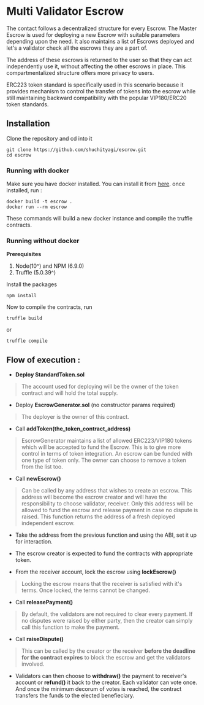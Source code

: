 # Multi Validator Escrow

The contact follows a decentralized structure for every Escrow. The Master Escrow is used for deploying a new Escrow with suitable parameters depending upon the need. It also maintains a list of Escrows deployed and let's a validator check all the escrows they are a part of.

The address of these escrows is returned to the user so that they can act independently use it, without affecting the other escrows in place. This compartmentalized structure offers more privacy to users.

ERC223 token standard is specifically used in this scenario because it provides mechanism to control the transfer of tokens into the escrow while still maintaining backward compatibility with the popular VIP180/ERC20 token standards.

## Installation
Clone the repository and cd into it
```
git clone https://github.com/shuchityagi/escrow.git
cd escrow
```
### Running with docker

Make sure you have docker installed. You can install it from [here](https://docs.docker.com/).
once installed, run :
```
docker build -t escrow .
docker run --rm escrow
```
These commands will build a new docker instance and compile the truffle contracts.

### Running without docker

**Prerequisites**
1. Node(10^) and NPM (6.9.0)
2. Truffle (5.0.39^)

Install the packages
```
npm install
```
Now to compile the contracts, run
```
truffle build
```
or
```
truffle compile
```

## Flow of execution :
- **Deploy StandardToken.sol**

>The account used for deploying will be the owner of the token contract and will hold the total supply.

- Deploy **EscrowGenerator.sol** (no constructor params required)

>The deployer is the owner of this contract.

- Call **addToken(the_token_contract_address)**

>EscrowGenerator maintains a list of allowed ERC223/VIP180 tokens which will be accepted to fund the Escrow. This is to give more control in terms of token integration. An escrow can be funded with one type of token only. The owner can choose to remove a token from the list too.

- Call **newEscrow()**
>Can be called by any address that wishes to create an escrow. This address will become the escrow creator and will have the responsibility to choose validator, receiver. Only this address will be allowed to fund the escrow and release payment in case no dispute is raised. This function returns the address of a fresh deployed independent escrow.

- Take the address from the previous function and using the ABI, set it up for interaction.

- The escrow creator is expected to fund the contracts with appropriate token.

- From the receiver account, lock the escrow using **lockEscrow()**

>Locking the escrow means that the receiver is satisfied with it's terms. Once locked, the terms cannot be changed.

- Call **releasePayment()**

>By default, the validators are not required to clear every payment. If no disputes were raised by either party, then the creator can simply call this function to make the payment.

- Call **raiseDispute()**

>This can be called by the creator or the receiver **before the deadline for the contract expires** to block the escrow and get the validators involved.

- Validators can then choose to **withdraw()** the payment to receiver's account or **refund()** it back to the creator. Each validator can vote once. And once the minimum decorum of votes is reached, the contract transfers the funds to the elected benefieciary.
